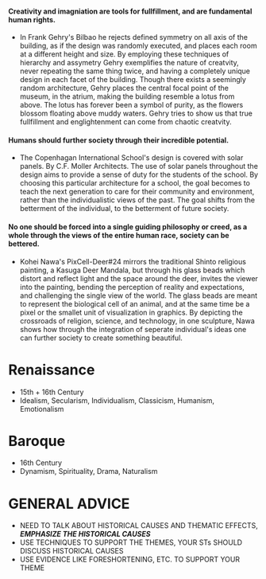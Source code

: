 #### Creativity and imagniation are tools for fullfillment, and are fundamental human rights.
- In Frank Gehry's Bilbao he rejects defined symmetry on all axis of the building, as if the design was randomly executed, and places each room at a different height and size. By employing these techniques of hierarchy and assymetry Gehry exemplifies the nature of creatvity, never repeating the same thing twice, and having a completely unique design in each facet of the building. Though there exists a seemingly random architecture, Gehry places the central focal point of the museum, in the atrium, making the building resemble a lotus from above. The lotus has forever been a symbol of purity, as the flowers blossom floating above muddy waters. Gehry tries to show us that true fullfillment and englightenment can come from chaotic creatvity.

#### Humans should further society through their incredible potential.
- The Copenhagan International School's design is covered with solar panels. By C.F. Moller Architects. The use of solar panels throughout the design aims to provide a sense of duty for the students of the school. By choosing this particular architecture for a school, the goal becomes to teach the next generation to care for their community and environment, rather than the individualistic views of the past. The goal shifts from the betterment of the individual, to the betterment of future society.
    
#### No one should be forced into a single guiding philosophy or creed, as a whole through the views of the entire human race, society can be bettered.
- Kohei Nawa's PixCell-Deer#24 mirrors the traditional Shinto religious painting, a Kasuga Deer Mandala, but through his glass beads which distort and reflect light and the space around the deer, invites the viewer into the painting, bending the perception of reality and expectations, and challenging the single view of the world. The glass beads are meant to represent the biological cell of an animal, and at the same time be a pixel or the smallet unit of visualization in graphics. By depicting the crossroads of religion, science, and technology, in one sculpture, Nawa shows how through the integration of seperate individual's ideas one can further society to create something beautiful.


# Renaissance
- 15th + 16th Century
- Idealism, Secularism, Individualism, Classicism, Humanism, Emotionalism
# Baroque
- 16th Century
- Dynamism, Spirituality, Drama, Naturalism

# GENERAL ADVICE
- NEED TO TALK ABOUT HISTORICAL CAUSES AND THEMATIC EFFECTS, ***EMPHASIZE THE HISTORICAL CAUSES***
- USE TECHNIQUES TO SUPPORT THE THEMES, YOUR STs SHOULD DISCUSS HISTORICAL CAUSES
- USE EVIDENCE LIKE FORESHORTENING, ETC. TO SUPPORT YOUR THEME


